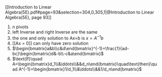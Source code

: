[[Introduction to Linear Algebra(5E).pdf#page=93&selection=304,0,305,1|@Introduction to Linear Algebra(5E), page 93]]

1. n pivots
2. left Inverse and right Inverse are the same
3. the one and only solution to Ax=b is $x=A^{-1}b$
4. [[Ax = 0]] can only have zero solution
5. $\begin{bmatrix}a&b\\c&d\end{bmatrix}^{-1}=\frac{1}{ad-bc}\begin{bmatrix}d&-b\\-c&a\end{bmatrix}$
6. $\text{If}\quad A=\begin{bmatrix}d_1\\&\ddots\\&&d_n\end{bmatrix}\quad\text{then}\quad A^{-1}=\begin{bmatrix}1/d_1\\&\ddots\\&&1/d_n\end{bmatrix}$